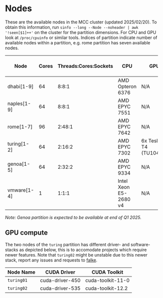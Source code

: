 # Nodes
These are the available nodes in the MCC cluster (updated 2025/02/20).
To obtain this information, run `sinfo --long --Node --noheader | awk '!seen[$1]++'` on the cluster for the partition dimensions. For CPU and GPU look at `/proc/cpuinfo` or similar tools.
Indices of partition indicate number of available nodes within a partition, e.g. rome partition has seven available nodes.

| Node      	| Cores 	| Threads:Cores:Sockets 	| CPU 			        | GPU 			        | Memory GB  | High speed storage       | OS 				    | Python |
| - 		| - 		| - 				| - 			| - 			    | -		| - 				| - | - |
| dhabi[1-9]   	|  64  		|  8:8:1 			        | AMD Opteron 6376 	    | N/A 			        | 1000 	    | Networked scratch         | Ubuntu 22.04.4 LTS    | 2.7.18, 3.10.12 |
| naples[1-9]  	|  64  		|  8:8:1 			        | AMD EPYC 7551 	    | N/A 			        | 500  	    | Networked scratch         | Ubuntu 22.04.4 LTS    | 3.10.12 |
| rome[1-7]    	|  96  		|  2:48:1   	        | AMD EPYC 7642 	    | N/A 			        | 1000 	   	| Networked scratch         | Ubuntu 22.04.4 LTS    | 3.10.12 | 
| turing[1-2]  	|  64  		|  2:16:2 		        | AMD EPYC 7302 	    | 6x Tesla T4 (TU104GL) | 500  	    | Networked scratch         | Ubuntu 22.04.4 LTS    | 3.10.12 |
| genoa[1-5]    |  64     |  2:32:2             | AMD EPYC 9334         | N/A                   | 1536      | 960GB NVMe PCIe4 x4       | Ubuntu 22.04.4 LTS    | 3.10.12 | 
| vmware[1-4]  	|   1  		|  1:1:1 			        | Intel Xeon E5-2680 v4 | N/A 			        | 1 		| N/A                       | Ubuntu 18.04.5 bionic | N/A | 

_Note: Genoa partition is expected to be available at end of Q1 2025._


## GPU compute
The two nodes of the `turing` partition has different driver- and software-stacks as depicted below, this is to accomodate projects which require newer features. 
Note that `turing02` might be unstable due to this newer stack, report any issues and requests to [falke](mailto:falkeboc@cs.aau.dk).

| Node Name  | CUDA Driver  | CUDA Toolkit       |
|------------|--------------|--------------------|
| `turing01` | cuda-driver-450 | cuda-toolkit-11-0    |
| `turing02` | cuda-driver-535 | cuda-toolkit-12.2 |
